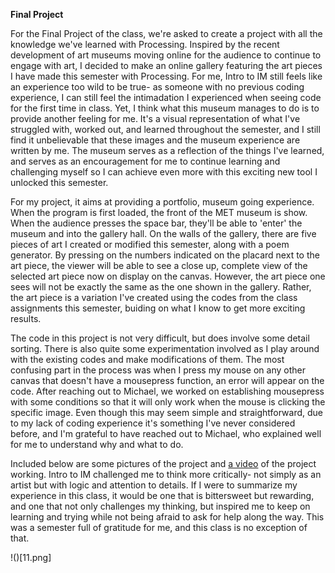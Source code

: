 **Final Project**

For the Final Project of the class, we're asked to create a project with all the knowledge we've learned with Processing. Inspired by the recent development of art museums moving online for the audience to continue to engage with art, I decided to make an online gallery featuring the art pieces I have made this semester with Processing. For me, Intro to IM still feels like an experience too wild to be true- as someone with no previous coding experience, I can still feel the intimadation I  experienced when seeing code for the first time in class. Yet, I think what this museum manages to do is to provide another feeling for me. It's a visual representation of what I've struggled with, worked out, and learned throughout the semester, and I still find it unbelievable that these images and the museum experience are written by me. The museum serves as a reflection of the things I've learned, and serves as an encouragement for me to continue learning and challenging myself so I can achieve even more with this exciting new tool I unlocked this semester. 

For my project, it aims at providing a portfolio, museum going experience. When the program is first loaded, the front of the MET museum is show. When the audience presses the space bar, they'll be able to 'enter' the museum and into the gallery hall. On the walls of the gallery, there are five pieces of art I created or modified this semester, along with a poem generator. By pressing on the numbers indicated on the placard next to the art piece, the viewer will be able to see a close up, complete view of the selected art piece now on display on the canvas. However, the art piece one sees will not be exactly the same as the one shown in the gallery. Rather, the art piece is a variation I've created using the codes from the class assignments this semester, buiding on what I know to get more exciting results.

The code in this project is not very difficult, but does involve some detail sorting. There is also quite some experimentation involved as I play around with the existing codes and make modifications of them. The most confusing part in the process was when I press my mouse on any other canvas that doesn't have a mousepress function, an error will appear on the code. After reaching out to Michael, we worked on establishing mousepress with some conditions so that it will only work when the mouse is clicking the specific image. Even though this may seem simple and straightforward, due to my lack of coding experience it's something I've never considered before, and I'm grateful to have reached out to Michael, who explained well for me to understand why and what to do. 

Included below are some pictures of the project and [a video](https://youtu.be/iGKFMwfQLCk) of the project working. Intro to IM challenged me to think more critically- not simply as an artist but with logic and attention to details. If I were to summarize my experience in this class, it would be one that is bittersweet but rewarding, and one that not only challenges my thinking, but inspired me to keep on learning and trying while not being afraid to ask for help along the way. This was a semester full of gratitude for me, and this class is no exception of that. 

!()[11.png]
